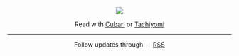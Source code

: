 <p align=center>
 <a href="https://wsu808.github.io/wsu_cubari/"><img src="https://cdn.jsdelivr.net/gh/twitter/twemoji@14.0.2/assets/svg/1f4d6.svg"></a>
</p>

<p align=center>
Read with <a href="https://cubari.moe">Cubari</a> or <a href="https://tachiyomi.org">Tachiyomi</a>
</p>

---

<p align=center>
  Follow updates through <img src="https://external-content.duckduckgo.com/iu/?u=https://www.clker.com/cliparts/q/I/J/w/u/X/rss-icon-hi.png&f=1&nofb=1" style="height:1em; width:1em" > 
  <a href="https://github.com/wsu808/wsu_cubari/commits.atom">RSS</a>
</p>

